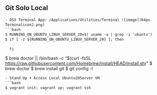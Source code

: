 ## Git Solo Local










    - OSX Terminal App: /Applications/Utilities/Terminal ![image](64px-Terminalicon2.png)
    ```bash
    $ RUNNING_ON_UBUNTU_LINUX_SERVER_20=$( uname -a | grep -i 'ubuntu')
    $ if [ -z ${RUNNING_ON_UBUNTU_LINUX_SERVER_20} ]; then 

      fi
  $ brew doctor || /bin/bash -c "$(curl -fsSL https://raw.githubusercontent.com/Homebrew/install/HEAD/install.sh)"
  $ brew doctor
  $ brew install git
  $ git config -l
  ```
  - Stand Up + Access Local Ubuntu20Server VM
  ```bash
  $ vagrant init; vagrant up; vagrant ssh
  
  ```

